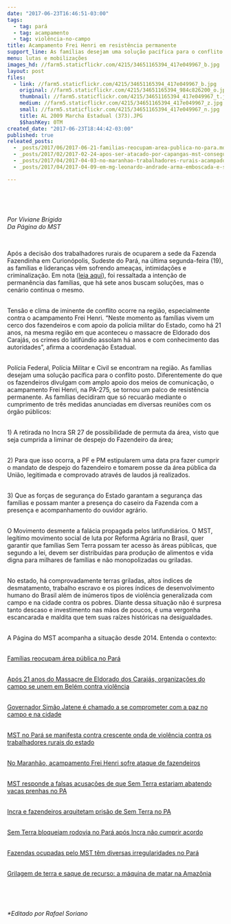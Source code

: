 ```yaml
---
date: "2017-06-23T16:46:51-03:00"
tags:
  - tag: pará
  - tag: acampamento
  - tag: violência-no-campo
title: Acampamento Frei Henri em resistência permanente
support_line: As famílias desejam uma solução pacífica para o conflito posto.
menu: lutas e mobilizações
images_hd: //farm5.staticflickr.com/4215/34651165394_417e049967_b.jpg
layout: post
files:
  - link: //farm5.staticflickr.com/4215/34651165394_417e049967_b.jpg
    original: //farm5.staticflickr.com/4215/34651165394_984c826200_o.jpg
    thumbnail: //farm5.staticflickr.com/4215/34651165394_417e049967_t.jpg
    medium: //farm5.staticflickr.com/4215/34651165394_417e049967_z.jpg
    small: //farm5.staticflickr.com/4215/34651165394_417e049967_n.jpg
    title: AL 2009 Marcha Estadual (373).JPG
    $$hashKey: 0TM
created_date: "2017-06-23T18:44:42-03:00"
published: true
releated_posts:
  - _posts/2017/06/2017-06-21-familias-reocupam-area-publica-no-para.md
  - _posts/2017/02/2017-02-24-apos-ser-atacado-por-capangas-mst-consegue-acordo-com-incra.md
  - _posts/2017/04/2017-04-03-no-maranhao-trabalhadores-rurais-acampados-sao-perseguidos-pela-empresa-suzano.md
  - _posts/2017/04/2017-04-09-em-mg-leonardo-andrade-arma-emboscada-e-sete-sem-terra-sao-baleados.md

---
```

<p>&nbsp;</p>

<p>&nbsp;</p>

<p><em>Por Viviane Br&iacute;gida<br />
Da P&aacute;gina do MST</em></p>

<p>&nbsp;</p>

<p>Ap&oacute;s a decis&atilde;o dos trabalhadores rurais de ocuparem a sede da Fazenda Fazendinha em Curion&oacute;polis, Sudeste do Par&aacute;, na &uacute;ltima segunda-feira (19), as fam&iacute;lias e lideran&ccedil;as v&ecirc;m sofrendo amea&ccedil;as, intimida&ccedil;&otilde;es e criminaliza&ccedil;&atilde;o. Em nota (<a href="http://www.mst.org.br/2017/06/21/familias-reocupam-area-publica-no-para.html">leia aqui</a>), foi ressaltada a inten&ccedil;&atilde;o de perman&ecirc;ncia das fam&iacute;lias, que h&aacute; sete anos buscam solu&ccedil;&otilde;es, mas o cen&aacute;rio continua o mesmo.</p>

<p><br />
Tens&atilde;o e clima de iminente de conflito ocorre na regi&atilde;o, especialmente contra o acampamento Frei Henri. &ldquo;Neste momento as fam&iacute;lias vivem um cerco dos fazendeiros e com apoio da pol&iacute;cia militar do Estado, como h&aacute; 21 anos, na mesma regi&atilde;o em que aconteceu o massacre de Eldorado dos Caraj&aacute;s, os crimes do latif&uacute;ndio assolam h&aacute; anos e com conhecimento das autoridades&rdquo;, afirma a coordena&ccedil;&atilde;o Estadual.</p>

<p><br />
Pol&iacute;cia Federal, Pol&iacute;cia Militar e Civil se encontram na regi&atilde;o. As fam&iacute;lias desejam uma solu&ccedil;&atilde;o pac&iacute;fica para o conflito posto. Diferentemente do que os fazendeiros divulgam com amplo apoio dos meios de comunica&ccedil;&atilde;o, o acampamento Frei Henri, na PA-275, se tornou um palco de resist&ecirc;ncia permanente. As fam&iacute;lias decidiram que s&oacute; recuar&atilde;o mediante o cumprimento de tr&ecirc;s medidas anunciadas em diversas reuni&otilde;es com os &oacute;rg&atilde;o p&uacute;blicos:</p>

<p><br />
1) A retirada no Incra SR 27 de possibilidade de permuta da &aacute;rea, visto que seja cumprida a liminar de despejo do Fazendeiro da &aacute;rea;</p>

<p><br />
2) Para que isso ocorra, a PF e PM estipularem uma data pra fazer cumprir o mandato de despejo do fazendeiro e tomarem posse da &aacute;rea p&uacute;blica da Uni&atilde;o, legitimada e comprovado atrav&eacute;s de laudos j&aacute; realizados.</p>

<p><br />
3) Que as for&ccedil;as de seguran&ccedil;a do Estado garantam a seguran&ccedil;a das fam&iacute;lias e possam manter a presen&ccedil;a do caseiro da Fazenda com a presen&ccedil;a e acompanhamento do ouvidor agr&aacute;rio.</p>

<p><br />
O Movimento desmente a fal&aacute;cia propagada pelos latifundi&aacute;rios. O MST, leg&iacute;timo movimento social de luta por Reforma Agr&aacute;ria no Brasil, quer garantir que fam&iacute;lias Sem Terra possam ter acesso &agrave;s &aacute;reas p&uacute;blicas, que segundo a lei, devem ser distribu&iacute;das para produ&ccedil;&atilde;o de alimentos e vida digna para milhares de fam&iacute;lias e n&atilde;o monopolizadas ou griladas.</p>

<p><br />
No estado, h&aacute; comprovadamente terras griladas, altos &iacute;ndices de desmatamento, trabalho escravo e os piores &iacute;ndices de desenvolvimento humano do Brasil al&eacute;m de in&uacute;meros tipos de viol&ecirc;ncia generalizada com campo e na cidade contra os pobres. Diante dessa situa&ccedil;&atilde;o n&atilde;o &eacute; surpresa tanto descaso e investimento nas m&atilde;os de poucos, &eacute; uma vergonha escancarada e maldita que tem suas ra&iacute;zes hist&oacute;ricas na desigualdades.</p>

<p><br />
A P&aacute;gina do MST acompanha a situa&ccedil;&atilde;o desde 2014. Entenda o contexto:</p>

<p><br />
<a href="http://www.mst.org.br/2017/06/21/familias-reocupam-area-publica-no-para.html">Fam&iacute;lias reocupam &aacute;rea p&uacute;blica no Par&aacute;</a></p>

<p><br />
<a href="http://www.mst.org.br/2017/06/20/apos-21-anos-do-massacre-de-eldorado-dos-carajas-organizacoes-do-campo-se-unem-em-belem-contra-violencia.html">Ap&oacute;s 21 anos do Massacre de Eldorado dos Caraj&aacute;s, organiza&ccedil;&otilde;es do campo se unem em Bel&eacute;m contra viol&ecirc;ncia</a></p>

<p><br />
<a href="http://www.mst.org.br/2017/06/19/governador-simao-jatene-e-chamado-a-se-comprometer-com-a-paz-no-campo-e-na-cidade.html">Governador Sim&atilde;o Jatene &eacute; chamado a se comprometer com a paz no campo e na cidade</a></p>

<p><br />
<a href="http://www.mst.org.br/2017/05/05/mst-do-para-se-manifesta-sobre-crescente-onda-de-violencia-contra-os-trabalhadores-rurais-do-estado.html">MST no Par&aacute; se manifesta contra crescente onda de viol&ecirc;ncia contra os trabalhadores rurais do estado</a></p>

<p><br />
<a href="http://www.mst.org.br/2015/03/10/no-maranhao-acampamento-frei-henri-sofre-ataque-de-fazendeiros.html">No Maranh&atilde;o, acampamento Frei Henri sofre ataque de fazendeiros</a></p>

<p><br />
<a href="http://www.mst.org.br/2015/12/02/mst-responde-as-falsas-acusacoes-de-que-sem-terra-estariam-abatendo-vacas-prenhas-no-pa.html">MST responde a falsas acusa&ccedil;&otilde;es de que Sem Terra estariam abatendo vacas prenhas no PA</a></p>

<p><br />
<a href="http://www.mst.org.br/2014/06/26/incra-e-fazendeiros-arquitetam-prisao-de-sem-terra-no-para.html">Incra e fazendeiros arquitetam pris&atilde;o de Sem Terra no PA</a></p>

<p><br />
<a href="http://www.mst.org.br/2014/12/02/sem-terra-bloqueiam-rodovia-no-para-apos-incra-nao-cumprir-acordo.html">Sem Terra bloqueiam rodovia no Par&aacute; ap&oacute;s Incra n&atilde;o cumprir acordo</a></p>

<p><br />
<a href="http://www.mst.org.br/2014/06/10/fazendas-ocupadas-pelo-mst-tem-diversas-irregularidades-no-para.html">Fazendas ocupadas pelo MST t&ecirc;m diversas irregularidades no Par&aacute;</a></p>

<p><br />
<a href="http://www.mst.org.br/2015/05/25/grilagem-de-terra-e-saque-de-recursos-a-maquina-de-matar-na-amazonia.html">Grilagem de terra e saque de recurso: a m&aacute;quina de matar na Amaz&ocirc;nia</a></p>

<p>&nbsp;</p>

<p>&nbsp;</p>

<p><em>*Editado por Rafael Soriano</em></p>
